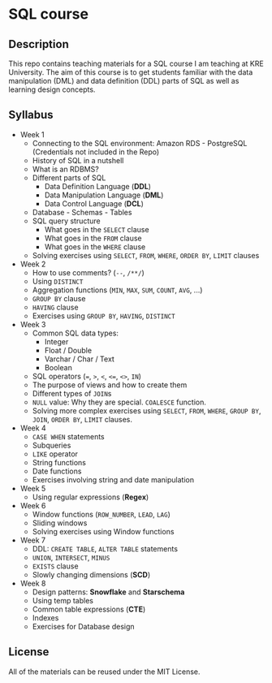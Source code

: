 # SQL course

## Description
This repo contains teaching materials for a SQL course I am teaching at KRE University. The aim of this course is to get students familiar with the data manipulation (DML) and data definition (DDL) parts of SQL as well as learning design concepts.

## Syllabus

- Week 1
  - Connecting to the SQL environment: Amazon RDS - PostgreSQL (Credentials not included in the Repo)
  - History of SQL in a nutshell
  - What is an RDBMS?
  - Different parts of SQL
    - Data Definition Language (**DDL**)
    - Data Manipulation Language (**DML**)
    - Data Control Language (**DCL**)
  - Database - Schemas - Tables
  - SQL query structure
    - What goes in the `SELECT` clause
    - What goes in the `FROM` clause
    - What goes in the `WHERE` clause
  - Solving exercises using `SELECT`, `FROM`, `WHERE`, `ORDER BY`, `LIMIT` clauses
- Week 2
  - How to use comments? (`--`, `/**/`)
  - Using `DISTINCT`
  - Aggregation functions (`MIN`, `MAX`, `SUM`, `COUNT`, `AVG`, ...)
  - `GROUP BY` clause
  - `HAVING` clause
  - Exercises using `GROUP BY`, `HAVING`, `DISTINCT`
- Week 3
  - Common SQL data types:
    - Integer
    - Float / Double
    - Varchar / Char / Text
    - Boolean
  - SQL operators (`=`, `>`, `<`, `<=`, `<>`, `IN`)
  - The purpose of views and how to create them
  - Different types of `JOIN`s
  - `NULL` value: Why they are special. `COALESCE` function.
  - Solving more complex exercises using `SELECT`, `FROM`, `WHERE`, `GROUP BY`, `JOIN`, `ORDER BY`, `LIMIT` clauses.
- Week 4
  - `CASE WHEN` statements
  - Subqueries
  - `LIKE` operator
  - String functions
  - Date functions
  - Exercises involving string and date manipulation
- Week 5
  - Using regular expressions (**Regex**)
- Week 6
  - Window functions (`ROW_NUMBER`, `LEAD`, `LAG`)
  - Sliding windows
  - Solving exercises using Window functions
- Week 7
  - DDL: `CREATE TABLE`, `ALTER TABLE` statements
  - `UNION`, `INTERSECT`, `MINUS`
  - `EXISTS` clause
  - Slowly changing dimensions (**SCD**)
- Week 8
  - Design patterns: **Snowflake** and **Starschema**
  - Using temp tables
  - Common table expressions (**CTE**)
  - Indexes
  - Exercises for Database design

## License
All of the materials can be reused under the MIT License.
